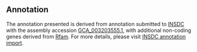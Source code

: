 

Annotation
----------

The annotation presented is derived from annotation submitted to
[INSDC](http://www.insdc.org) with the assembly accession
[GCA\_003203555.1](http://www.ebi.ac.uk/ena/data/view/GCA_003203555.1),
with additional non-coding genes derived from
[Rfam](http://rfam.xfam.org/). For more details, please visit [INSDC
annotation
import](http://ensemblgenomes.org/info/data/insdc_annotation).
